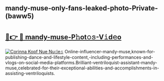 ## mandy-muse-only-fans​-leaked-photo​-Private-(baww5)


# <h2><a href="https://mediaupload.pro?title=mandy-muse&ref=git">🔗👉 🔴 mandy-muse-P𝚑ot𝚘𝚜-V𝚒d𝚎o</a></h2>

[![Corinna Kopf Nue Nu𝚍e𝚜](https://i.imgur.com/0qMVB7G.gif)](https://mediaupload.pro?title=mandy-muse&ref=git)
Online-influencer-mandy-muse,known-for-publishing-dance-and-lifestyle-content,-including-performances-and-vlogs-on-social-media-platforms.Brilliant-ventriloquist-assistant-mandy-muse,celebrated-for-their-exceptional-abilities-and-accomplishments-in-assisting-ventriloquists.  